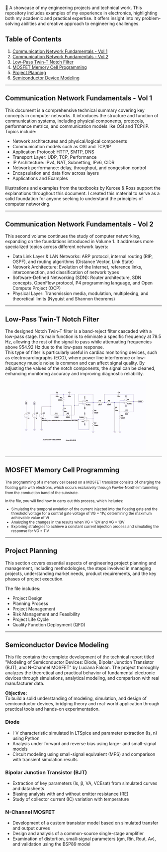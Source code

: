 📌 A showcase of my engineering projects and technical work. This repository includes examples of my experience in electronics, highlighting both my academic and practical expertise. It offers insight into my problem-solving abilities and creative approach to engineering challenges.

## Table of Contents

1. [Communication Network Fundamentals - Vol 1](Communication_Network_Fundamentals_Vol_1.pdf)
2. [Communication Network Fundamentals - Vol 2](Communication_Network_Fundamentals_Vol_2.pdf)
3. [Low-Pass Twin-T Notch Filter](Low-Pass_Twin-T_Notch_Filter.pdf)
4. [MOSFET Memory Cell Programming](#mosfet-memory-cell-programming)
5. [Project Planning](Proyect_Planning.pdf)
6. [Semiconductor Device Modeling](Semiconductor_Device_Modeling.pdf)

---

## Communication Network Fundamentals - Vol 1 

This document is a comprehensive technical summary covering key concepts in computer networks. It introduces the structure and function of communication systems, including physical components, protocols, performance metrics, and communication models like OSI and TCP/IP. Topics include:

- Network architectures and physical/logical components
- Communication models such as OSI and TCP/IP
- Application Protocol: HTTP, SMTP, DNS
- Transport Layer: UDP, TCP, Performance
- IP Architecture: IPv4, NAT, Subnetting, IPv6, CIDR
- Network performance: delay, throughput, and congestion control
- Encapsulation and data flow across layers
- Applications and Examples

Illustrations and examples from the textbooks by Kurose & Ross support the explanations throughout this document. I created this material to serve as a solid foundation for anyone seeking to understand the principles of computer networking.

---

## Communication Network Fundamentals - Vol 2

This second volume continues the study of computer networking, expanding on the foundations introduced in Volume 1. It addresses more specialized topics across different network layers:

- Data Link Layer & LAN Networks: ARP protocol, internal routing (RIP, OSPF), and routing algorithms (Distance Vector, Link State)
- Network Architecture: Evolution of the Internet, reference links, interconnection, and classification of network types
- Software-Defined Networking (SDN): Router architecture, SDN concepts, OpenFlow protocol, P4 programming language, and Open Compute Project (OCP)
- Physical Layer: Transmission media, modulation, multiplexing, and theoretical limits (Nyquist and Shannon theorems)

---

## Low-Pass Twin-T Notch Filter

The designed Notch Twin-T filter is a band-reject filter cascaded with a low-pass stage. Its main function is to eliminate a specific frequency at 79.5 Hz, allowing the rest of the signal to pass while attenuating frequencies above 954.92 Hz due to the low-pass response.  
This type of filter is particularly useful in cardiac monitoring devices, such as electrocardiographs (ECG), where power line interference or low-frequency muscle noise is common and can affect signal quality. By adjusting the values of the notch components, the signal can be cleaned, enhancing monitoring accuracy and improving diagnostic reliability.

<p align="center">
  <img src="assets/notch-low-pass-filter.gif" alt="Twin-T Notch Filter Demo" width="400"/>
</p>

---

## MOSFET Memory Cell Programming

<small>
The programming of a memory cell based on a MOSFET transistor consists of charging the floating gate with electrons, which occurs exclusively through Fowler-Nordheim tunneling from the conduction band of the substrate.

In the file, you will find how to carry out this process, which includes:

- Simulating the temporal evolution of the current injected into the floating gate and the threshold voltage for a control gate voltage of VG = 11V, determining the maximum achievable value of Vt
- Analyzing the changes in the results when VG = 12V and VG = 13V
- Exploring strategies to achieve a constant current injection process and simulating the response for VG = 11V
</small>

---

## Project Planning

This section covers essential aspects of engineering project planning and management, including methodologies, the steps involved in managing projects, understanding market needs, product requirements, and the key phases of project execution.

The file includes:

- Project Design
- Planning Process
- Project Management
- Risk Management and Feasibility
- Project Life Cycle
- Quality Function Deployment (QFD)

---

## Semiconductor Device Modeling

This file contains the complete development of the technical report titled "Modeling of Semiconductor Devices: Diode, Bipolar Junction Transistor (BJT), and N-Channel MOSFET" by Luciana Falcon. The project thoroughly analyzes the theoretical and practical behavior of fundamental electronic devices through simulations, analytical modeling, and comparison with real manufacturer data.

**Objective:**  
To build a solid understanding of modeling, simulation, and design of semiconductor devices, bridging theory and real-world application through practical tools and hands-on experimentation.

### Diode

- I-V characteristic simulated in LTSpice and parameter extraction (Is, n) using Python
- Analysis under forward and reverse bias using large- and small-signal models
- Circuit modeling using small-signal equivalent (MPS) and comparison with transient simulation results

### Bipolar Junction Transistor (BJT)

- Extraction of key parameters (Is, β, VA, VCEsat) from simulated curves and datasheets
- Biasing analysis with and without emitter resistance (RE)
- Study of collector current (IC) variation with temperature

### N-Channel MOSFET

- Development of a custom transistor model based on simulated transfer and output curves
- Design and analysis of a common-source single-stage amplifier
- Examination of distortion, small-signal parameters (gm, Rin, Rout, Av), and validation using the BSP89 model
